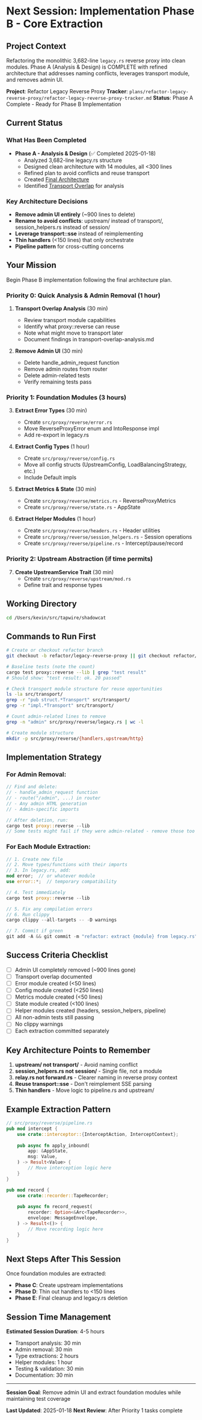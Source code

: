 # Next Session: Implementation Phase B - Core Extraction

## Project Context

Refactoring the monolithic 3,682-line `legacy.rs` reverse proxy into clean modules. Phase A (Analysis & Design) is COMPLETE with refined architecture that addresses naming conflicts, leverages transport module, and removes admin UI.

**Project**: Refactor Legacy Reverse Proxy
**Tracker**: `plans/refactor-legacy-reverse-proxy/refactor-legacy-reverse-proxy-tracker.md`
**Status**: Phase A Complete - Ready for Phase B Implementation

## Current Status

### What Has Been Completed
- **Phase A - Analysis & Design** (✅ Completed 2025-01-18)
  - Analyzed 3,682-line legacy.rs structure
  - Designed clean architecture with 14 modules, all <300 lines
  - Refined plan to avoid conflicts and reuse transport
  - Created [Final Architecture](analysis/final-architecture.md)
  - Identified [Transport Overlap](analysis/transport-overlap-analysis.md) for analysis

### Key Architecture Decisions
- **Remove admin UI entirely** (~900 lines to delete)
- **Rename to avoid conflicts**: upstream/ instead of transport/, session_helpers.rs instead of session/
- **Leverage transport::sse** instead of reimplementing
- **Thin handlers** (<150 lines) that only orchestrate
- **Pipeline pattern** for cross-cutting concerns

## Your Mission

Begin Phase B implementation following the final architecture plan.

### Priority 0: Quick Analysis & Admin Removal (1 hour)

1. **Transport Overlap Analysis** (30 min)
   - Review transport module capabilities
   - Identify what proxy::reverse can reuse
   - Note what might move to transport later
   - Document findings in transport-overlap-analysis.md

2. **Remove Admin UI** (30 min)
   - Delete handle_admin_request function
   - Remove admin routes from router
   - Delete admin-related tests
   - Verify remaining tests pass

### Priority 1: Foundation Modules (3 hours)

3. **Extract Error Types** (30 min)
   - Create `src/proxy/reverse/error.rs`
   - Move ReverseProxyError enum and IntoResponse impl
   - Add re-export in legacy.rs

4. **Extract Config Types** (1 hour)
   - Create `src/proxy/reverse/config.rs`
   - Move all config structs (UpstreamConfig, LoadBalancingStrategy, etc.)
   - Include Default impls

5. **Extract Metrics & State** (30 min)
   - Create `src/proxy/reverse/metrics.rs` - ReverseProxyMetrics
   - Create `src/proxy/reverse/state.rs` - AppState

6. **Extract Helper Modules** (1 hour)
   - Create `src/proxy/reverse/headers.rs` - Header utilities
   - Create `src/proxy/reverse/session_helpers.rs` - Session operations
   - Create `src/proxy/reverse/pipeline.rs` - Intercept/pause/record

### Priority 2: Upstream Abstraction (if time permits)

7. **Create UpstreamService Trait** (30 min)
   - Create `src/proxy/reverse/upstream/mod.rs`
   - Define trait and response types

## Working Directory

```bash
cd /Users/kevin/src/tapwire/shadowcat
```

## Commands to Run First

```bash
# Create or checkout refactor branch
git checkout -b refactor/legacy-reverse-proxy || git checkout refactor/legacy-reverse-proxy

# Baseline tests (note the count)
cargo test proxy::reverse --lib | grep "test result"
# Should show: "test result: ok. 20 passed"

# Check transport module structure for reuse opportunities
ls -la src/transport/
grep -r "pub struct.*Transport" src/transport/
grep -r "impl.*Transport" src/transport/

# Count admin-related lines to remove
grep -n "admin" src/proxy/reverse/legacy.rs | wc -l

# Create module structure
mkdir -p src/proxy/reverse/{handlers,upstream/http}
```

## Implementation Strategy

### For Admin Removal:
```rust
// Find and delete:
// - handle_admin_request function
// - route("/admin", ...) in router
// - Any admin HTML generation
// - Admin-specific imports

// After deletion, run:
cargo test proxy::reverse --lib
// Some tests might fail if they were admin-related - remove those too
```

### For Each Module Extraction:
```rust
// 1. Create new file
// 2. Move types/functions with their imports
// 3. In legacy.rs, add:
mod error;  // or whatever module
use error::*;  // temporary compatibility

// 4. Test immediately
cargo test proxy::reverse --lib

// 5. Fix any compilation errors
// 6. Run clippy
cargo clippy --all-targets -- -D warnings

// 7. Commit if green
git add -A && git commit -m "refactor: extract {module} from legacy.rs"
```

## Success Criteria Checklist

- [ ] Admin UI completely removed (~900 lines gone)
- [ ] Transport overlap documented
- [ ] Error module created (<50 lines)
- [ ] Config module created (<250 lines)
- [ ] Metrics module created (<50 lines)
- [ ] State module created (<100 lines)
- [ ] Helper modules created (headers, session_helpers, pipeline)
- [ ] All non-admin tests still passing
- [ ] No clippy warnings
- [ ] Each extraction committed separately

## Key Architecture Points to Remember

1. **upstream/ not transport/** - Avoid naming conflict
2. **session_helpers.rs not session/** - Single file, not a module
3. **relay.rs not forward.rs** - Clearer naming in reverse proxy context
4. **Reuse transport::sse** - Don't reimplement SSE parsing
5. **Thin handlers** - Move logic to pipeline.rs and upstream/

## Example Extraction Pattern

```rust
// src/proxy/reverse/pipeline.rs
pub mod intercept {
    use crate::interceptor::{InterceptAction, InterceptContext};
    
    pub async fn apply_inbound(
        app: &AppState,
        msg: Value,
    ) -> Result<Value> {
        // Move interception logic here
    }
}

pub mod record {
    use crate::recorder::TapeRecorder;
    
    pub async fn record_request(
        recorder: Option<&Arc<TapeRecorder>>,
        envelope: MessageEnvelope,
    ) -> Result<()> {
        // Move recording logic here
    }
}
```

## Next Steps After This Session

Once foundation modules are extracted:
- **Phase C**: Create upstream implementations
- **Phase D**: Thin out handlers to <150 lines
- **Phase E**: Final cleanup and legacy.rs deletion

## Session Time Management

**Estimated Session Duration**: 4-5 hours
- Transport analysis: 30 min
- Admin removal: 30 min
- Type extractions: 2 hours
- Helper modules: 1 hour
- Testing & validation: 30 min
- Documentation: 30 min

---

**Session Goal**: Remove admin UI and extract foundation modules while maintaining test coverage

**Last Updated**: 2025-01-18
**Next Review**: After Priority 1 tasks complete